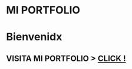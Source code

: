 # MI PORTFOLIO

<h1>Bienvenidx</1h>

<h2>VISITA MI PORTFOLIO > <a href='https://androide18.github.io/portfolio/' target='_blank'> CLICK ! </a> </h2>
